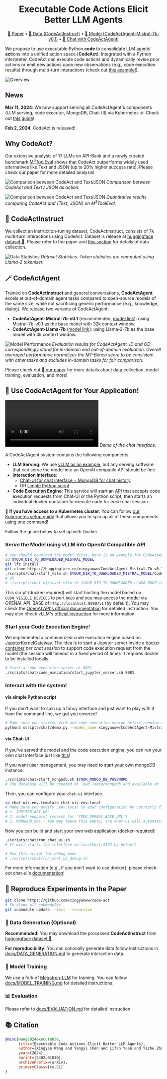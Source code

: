 <h1 align="center"> Executable Code Actions Elicit Better LLM Agents </h1>

<p align="center">
<a href="https://arxiv.org/abs/2402.01030">📃 Paper</a>
•
<a href="https://huggingface.co/datasets/xingyaoww/code-act" >🤗 Data (CodeActInstruct)</a>
•
<a href="https://huggingface.co/xingyaoww/CodeActAgent-Mistral-7b-v0.1" >🤗 Model (CodeActAgent-Mistral-7b-v0.1)</a>
•
<a href="https://chat.xwang.dev/">🤖 Chat with CodeActAgent!</a>
</p>

We propose to use executable Python **code** to consolidate LLM agents’ **act**ions into a unified action space (**CodeAct**).
Integrated with a Python interpreter, CodeAct can execute code actions and dynamically revise prior actions or emit new actions upon new observations (e.g., code execution results) through multi-turn interactions (check out [this example!](https://chat.xwang.dev/r/Vqn108G)).

![Overview](figures/overview.png)

## News
**Mar 11, 2024**: We now support serving all CodeActAgent's components (LLM serving, code executor, MongoDB, Chat-UI) via Kubernetes ⎈! Check out [this guide](docs/KUBERNETES_DEPLOY.md)!

**Feb 2, 2024**: CodeAct is released!

## Why CodeAct?

Our extensive analysis of 17 LLMs on API-Bank and a newly curated benchmark [M<sup>3</sup>ToolEval](docs/EVALUATION.md) shows that CodeAct outperforms widely used alternatives like Text and JSON (up to 20% higher success rate). Please check our paper for more detailed analysis!

![Comparison between CodeAct and Text/JSON](figures/codeact-comparison-table.png)
*Comparison between CodeAct and Text / JSON as action.*

![Comparison between CodeAct and Text/JSON](figures/codeact-comparison-perf.png)
*Quantitative results comparing CodeAct and {Text, JSON} on M<sup>3</sup>ToolEval.*


## 📁 CodeActInstruct

We collect an instruction-tuning dataset, CodeActInstruct, consists of 7k multi-turn interactions using CodeAct. Dataset is release at [huggingface dataset 🤗](https://huggingface.co/datasets/xingyaoww/code-act). Please refer to the paper and [this section](#-data-generation-optional) for details of data collection.


![Data Statistics](figures/data-stats.png)
*Dataset Statistics. Token statistics are computed using Llama-2 tokenizer.*

## 🪄 CodeActAgent

Trained on **CodeActInstruct** and general conversations, **CodeActAgent** excels at out-of-domain agent tasks compared to open-source models of the same size, while not sacrificing generic performance (e.g., knowledge, dialog). We release two variants of CodeActAgent:
- **CodeActAgent-Mistral-7b-v0.1** (recommended, [model link](https://huggingface.co/xingyaoww/CodeActAgent-Mistral-7b-v0.1)): using Mistral-7b-v0.1 as the base model with 32k context window.
- **CodeActAgent-Llama-7b** ([model link](https://huggingface.co/xingyaoww/CodeActAgent-Llama-2-7b)): using Llama-2-7b as the base model with 4k context window.

![Model Performance](figures/model-performance.png)
*Evaluation results for CodeActAgent. ID and OD correspondingly stand for in-domain and out-of-domain evaluation. Overall averaged performance normalizes the MT-Bench score to be consistent with other tasks and excludes in-domain tasks for fair comparison.*


Please check out [:page_with_curl: our paper](TODO) for more details about data collection, model training, evaluation, and more!


## 🚀 Use CodeActAgent for Your Application!

<video src="https://github.com/xingyaoww/code-act/assets/38853559/62c80ada-62ce-447e-811c-fc801dd4beac"> </video>
*Demo of the chat interface.*

A CodeActAgent system contains the following components:

- **LLM Serving**: We use [vLLM as an example](#serve-the-model-using-vllm-into-openai-compatible-api), but any serving software that can serve the model into an OpenAI compatile API should be fine.
- **Interaction Interface**:
  - [Chat-UI for chat interface + MongoDB for chat history](#via-chat-ui)
  - OR [simple Python script](#via-simple-python-script)
- **Code Execution Engine**: This service will start an [API](#start-your-code-execution-engine) that accepts code execution requests from Chat-UI or the Python script, then starts an individual docker container to execute code for *each* chat session.

🌟 **If you have access to a Kubernetes cluster**: You can follow [our Kubernetes setup guide](docs/KUBERNETES_DEPLOY.md) that allows you to spin up all of these components using one command!

Follow the guide below to set up with Docker.

### Serve the Model using vLLM into OpenAI Compatible API

```bash
# You should download the model first, here is an example for CodeActAgent-Mistral
cd $YOUR_DIR_TO_DOWNLOADED_MISTRAL_MODEL
git lfs install
git clone https://huggingface.co/xingyaoww/CodeActAgent-Mistral-7b-v0.1
./scripts/chat/start_vllm.sh $YOUR_DIR_TO_DOWNLOADED_MISTRAL_MODEL/CodeActAgent-Mistral-7b-v0.1
# OR
# ./scripts/chat_ui/start_vllm.sh $YOUR_DIR_TO_DOWNLOADED_LLAMA_MODEL/CodeActAgent-Llama-7b
```

This script (docker-required) will start hosting the model based on `CUDA_VISIBLE_DEVICES` to port `8080` and you may access the model via OPENAI_API_BASE of `http://localhost:8080/v1` (by default). You may check the [OpenAI API's official documentation](https://platform.openai.com/docs/api-reference/chat/create) for detailed instruction. You may also check vLLM's [official instruction](https://vllm.ai/) for more information.

### Start your Code Execution Engine!

We implemented a containerized code execution engine based on [JupyterKernelGateway](https://github.com/jupyter-server/kernel_gateway). The idea is to start a Jupyter server inside a [docker container](scripts/chat_ui/code_execution/Dockerfile) *per chat session* to support code execution request from the model (the session will timeout in a fixed period of time). It requires docker to be installed locally.

```bash
# Start a code execution server at 8081
./scripts/chat/code_execution/start_jupyter_server.sh 8081
```

### Interact with the system!

#### via simple Python script

If you don't want to spin up a fancy interface and just want to play with it from the command line, we got you covered!

```bash
# Make sure you started vLLM and code execution engine before running this!
python3 scripts/chat/demo.py --model_name xingyaoww/CodeActAgent-Mistral-7b-v0.1 --openai_api_base http://$YOUR_VLLM_HOST:$YOUR_VLLM_PORT/v1 --jupyter_kernel_url http://$YOUR_CODE_EXEC_ENGINE_HOST:$YOUR_CODE_EXEC_ENGINE_PORT/execute
```


#### via Chat-UI

If you've served the model and the code execution engine, you can run your own chat interface just like [this](https://chat.xwang.dev)!

If you want user management, you may need to start your own mongoDB instance: 

```bash
./scripts/chat/start_mongodb.sh $YOUR_MONGO_DB_PASSWORD
# The database will be created at `pwd`/data/mongodb and available at localhost:27017
```

Then, you can configure your `chat-ui` interface.

```bash
cp chat-ui/.env.template chat-ui/.env.local
# Make sure you modify .env.local to your configuration by correctly fill-in
# 1. JUPYTER_API_URL
# 2. model endpoint (search for 'TODO_OPENAI_BASE_URL')
# 3. MONGODB_URL - You may leave this empty, the chat-ui will automatically start a database (but it will be deleted once the container is stopped)
```

Now you can build and start your own web application (docker-required)!
```bash
./scripts/chat/run_chat_ui.sh
# It will starts the interface on localhost:5173 by default

# Run this script for debug mode
# ./scripts/chat/run_chat_ui_debug.sh
```

For more information (e.g., if you don't want to use docker), please check-out chat-ui's [documentation](https://github.com/huggingface/chat-ui)!


## 🎥 Reproduce Experiments in the Paper

```bash
git clone https://github.com/xingyaoww/code-act
# To clone all submodules
git submodule update --init --recursive
```

### 📂 Data Generation (Optional)

**Recommended:** You may download the processed **CodeActInstruct** from [huggingface dataset 🤗](https://huggingface.co/datasets/xingyaoww/code-act).

**For reproducibility:** You can optionally generate data follow instructions in [docs/DATA_GENERATION.md](docs/DATA_GENERATION.md) to generate interaction data.

### 📘 Model Training

We use a fork of [Megatron-LLM](https://github.com/xingyaoww/Megatron-LLM) for training. You can follow [docs/MODEL_TRAINING.md](docs/MODEL_TRAINING.md) for detailed instructions.


### 📊 Evaluation 

Please refer to [docs/EVALUATION.md](docs/EVALUATION.md) for detailed instruction.

## 📚 Citation

```bibtex
@misc{wang2024executable,
      title={Executable Code Actions Elicit Better LLM Agents}, 
      author={Xingyao Wang and Yangyi Chen and Lifan Yuan and Yizhe Zhang and Yunzhu Li and Hao Peng and Heng Ji},
      year={2024},
      eprint={2402.01030},
      archivePrefix={arXiv},
      primaryClass={cs.CL}
}
```
